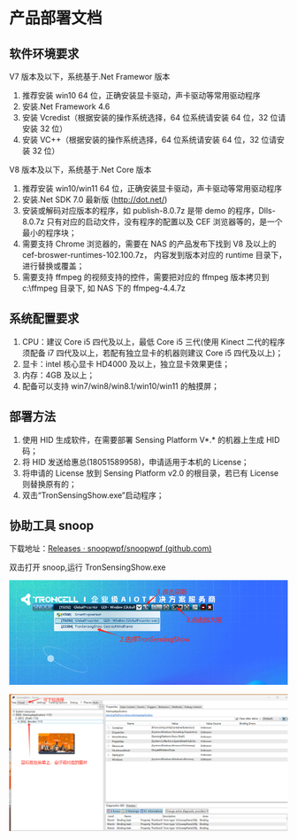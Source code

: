 # 产品部署文档

## 软件环境要求

V7 版本及以下，系统基于.Net Framewor 版本

1. 推荐安装 win10 64 位，正确安装显卡驱动，声卡驱动等常用驱动程序
2. 安装.Net Framework 4.6
3. 安装 Vcredist（根据安装的操作系统选择，64 位系统请安装 64 位，32 位请安装 32 位）
4. 安装 VC++（根据安装的操作系统选择，64 位系统请安装 64 位，32 位请安装 32 位）

V8 版本及以下，系统基于.Net Core 版本

1. 推荐安装 win10/win11 64 位，正确安装显卡驱动，声卡驱动等常用驱动程序
2. 安装.Net SDK 7.0 最新版 (http://dot.net/)
3. 安装或解码对应版本的程序，如 publish-8.0.7z 是带 demo 的程序，Dlls-8.0.7z 只有对应的启动文件，没有程序的配置以及 CEF 浏览器等的，是一个最小的程序块；
4. 需要支持 Chrome 浏览器的，需要在 NAS 的产品发布下找到 V8 及以上的 cef-broswer-runtimes-102.100.7z， 内容发到版本对应的 runtime 目录下，进行替换或覆盖；
5. 需要支持 ffmpeg 的视频支持的控件，需要把对应的 ffmpeg 版本拷贝到 c:\\ffmpeg 目录下, 如 NAS 下的 ffmpeg-4.4.7z

## 系统配置要求

1. CPU：建议 Core i5 四代及以上，最低 Core i5 三代(使用 Kinect 二代的程序须配备 i7 四代及以上，若配有独立显卡的机器则建议 Core i5 四代及以上)；
2. 显卡：intel 核心显卡 HD4000 及以上，独立显卡效果更佳；
3. 内存：4GB 及以上；
4. 配备可以支持 win7/win8/win8.1/win10/win11 的触摸屏；

## 部署方法

1. 使用 HID 生成软件，在需要部署 Sensing Platform V*.* 的机器上生成 HID 码；
2. 将 HID 发送给惠总(18051589958)，申请适用于本机的 License；
3. 将申请的 License 放到 Sensing Platform v2.0 的根目录，若已有 License 则替换原有的；
4. 双击“TronSensingShow.exe”启动程序；

## 协助工具 snoop

下载地址：[Releases · snoopwpf/snoopwpf (github.com)](https://github.com/snoopwpf/snoopwpf/releases)

双击打开 snoop,运行 TronSensingShow.exe

![1711443947898](image/产品部署文档/1711443947898.png)

![1711444300188](image/产品部署文档/1711444300188.png)
